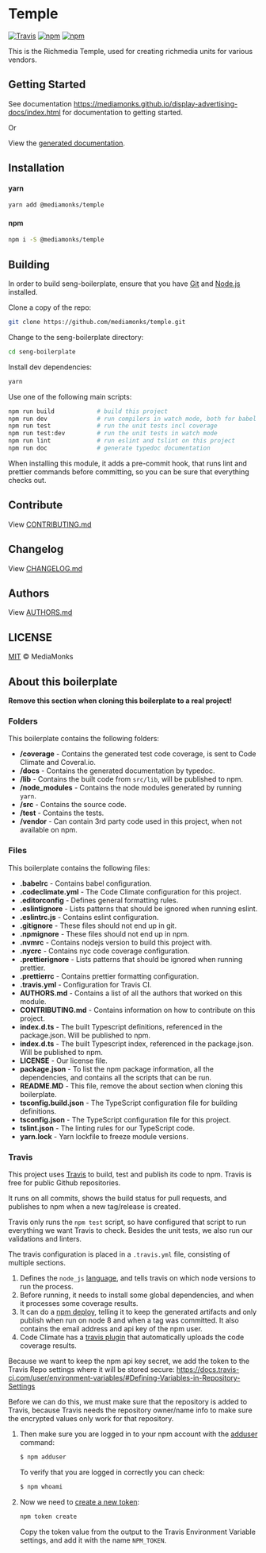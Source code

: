 # Temple

[![Travis](https://img.shields.io/travis/mediamonks/temple.svg?style=flat)](https://travis-ci.org/mediamonks/temple)
[![npm](https://img.shields.io/npm/v/@mediamonks/temple.svg?style=flat)](https://www.npmjs.com/package/@mediamonks/temple)
[![npm](https://img.shields.io/npm/dt/@mediamonks/temple.svg?style=flat)](https://www.npmjs.com/package/@mediamonks/temple)
<!-- [![Code Climate](https://img.shields.io/codeclimate/github/mediamonks/seng-boilerplate.svg?maxAge=2592000)](https://codeclimate.com/github/mediamonks/seng-boilerplate) -->
<!-- [![Coveralls](https://img.shields.io/coveralls/mediamonks/seng-boilerplate.svg?maxAge=2592000)](https://coveralls.io/github/mediamonks/seng-boilerplate?branch=master) -->

This is the Richmedia Temple, used for creating richmedia units for various vendors.

## Getting Started
See documentation https://mediamonks.github.io/display-advertising-docs/index.html for documentation to getting started.

Or

View the [generated documentation](http://mediamonks.github.io/temple/).

## Installation

#### yarn
```sh
yarn add @mediamonks/temple
```

#### npm
```sh
npm i -S @mediamonks/temple
```



## Building

In order to build seng-boilerplate, ensure that you have [Git](http://git-scm.com/downloads)
and [Node.js](http://nodejs.org/) installed.

Clone a copy of the repo:
```sh
git clone https://github.com/mediamonks/temple.git
```

Change to the seng-boilerplate directory:
```sh
cd seng-boilerplate
```

Install dev dependencies:
```sh
yarn
```

Use one of the following main scripts:
```sh
npm run build            # build this project
npm run dev              # run compilers in watch mode, both for babel and typescript
npm run test             # run the unit tests incl coverage
npm run test:dev         # run the unit tests in watch mode
npm run lint             # run eslint and tslint on this project
npm run doc              # generate typedoc documentation
```

When installing this module, it adds a pre-commit hook, that runs lint and prettier commands
before committing, so you can be sure that everything checks out.


## Contribute

View [CONTRIBUTING.md](./CONTRIBUTING.md)


## Changelog

View [CHANGELOG.md](./CHANGELOG.md)


## Authors

View [AUTHORS.md](./AUTHORS.md)


## LICENSE

[MIT](./LICENSE) © MediaMonks


## About this boilerplate

**Remove this section when cloning this boilerplate to a real project!**

### Folders

This boilerplate contains the following folders:
* **/coverage** - Contains the generated test code coverage, is sent to Code
Climate and Coveral.io.
* **/docs** - Contains the generated documentation by typedoc.
* **/lib** - Contains the built code from `src/lib`, will be published to npm.
* **/node_modules** - Contains the node modules generated by running `yarn`.
* **/src** - Contains the source code.
* **/test** - Contains the tests.
* **/vendor** - Can contain 3rd party code used in this project, when not
available on npm.

### Files

This boilerplate contains the following files:
* **.babelrc** - Contains babel configuration.
* **.codeclimate.yml** - The Code Climate configuration for this project.
* **.editorconfig** - Defines general formatting rules.
* **.eslintignore** - Lists patterns that should be ignored when running eslint.
* **.eslintrc.js** - Contains eslint configuration.
* **.gitignore** - These files should not end up in git.
* **.npmignore** - These files should not end up in npm.
* **.nvmrc** - Contains nodejs version to build this project with.
* **.nycrc** - Contains nyc code coverage configuration.
* **.prettierignore** - Lists patterns that should be ignored when running prettier.
* **.prettierrc** - Contains prettier formatting configuration.
* **.travis.yml** - Configuration for Travis CI.
* **AUTHORS.md** - Contains a list of all the authors that worked on this module.
* **CONTRIBUTING.md** - Contains information on how to contribute on this project.
* **index.d.ts** - The built Typescript definitions, referenced in the package.json.
Will be published to npm.
* **index.d.ts** - The built Typescript index, referenced in the package.json.
Will be published to npm.
* **LICENSE** - Our license file.
* **package.json** - To list the npm package information, all the dependencies,
and contains all the scripts that can be run.
* **README.MD** - This file, remove the about section when cloning this boilerplate.
* **tsconfig.build.json** - The TypeScript configuration file for building definitions.
* **tsconfig.json** - The TypeScript configuration file for this project.
* **tslint.json** - The linting rules for our TypeScript code.
* **yarn.lock** - Yarn lockfile to freeze module versions.

### Travis

This project uses [Travis](https://travis-ci.org) to build, test and
publish its code to npm. Travis is free for public Github repositories.

It runs on all commits, shows the build status for pull requests, and
publishes to npm when a new tag/release is created.

Travis only runs the `npm test` script, so have configured that script
to run everything we want Travis to check. Besides the unit tests, we
also run our validations and linters.

The travis configuration is placed in a `.travis.yml` file, consisting
of multiple sections.

1.  Defines the `node_js` [language](https://docs.travis-ci.com/user/languages/javascript-with-nodejs),
    and tells travis on which node versions to run the process.
2.  Before running, it needs to install some global dependencies, and
    when it processes some coverage results.
3.  It can do a [npm deploy](https://docs.travis-ci.com/user/deployment/npm),
    telling it to keep the generated artifacts and only publish when run
    on node 8 and when a tag was committed. It also contains the email
    address and api key of the npm user.
4.  Code Climate has a [travis plugin](https://docs.travis-ci.com/user/code-climate/)
    that automatically uploads the code coverage results.

Because we want to keep the npm api key secret, we add the token to the Travis Repo settings
where it will be stored secure:
https://docs.travis-ci.com/user/environment-variables/#Defining-Variables-in-Repository-Settings

Before we can do this, we must make sure that the repository is added
to Travis, because Travis needs the repository owner/name info to make
sure the encrypted values only work for that repository.

1.  Then make sure you are logged in to your npm account with the
    [adduser](https://docs.npmjs.com/cli/adduser) command:

    ```sh
    $ npm adduser
    ```

    To verify that you are logged in correctly you can check:

    ```sh
    $ npm whoami
    ```

3.  Now we need to [create a new token](https://docs.npmjs.com/getting-started/working_with_tokens):

    ```sh
    npm token create
    ```

    Copy the token value from the output to the Travis Environment Variable settings, and
    add it with the name `NPM_TOKEN`.

